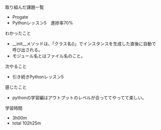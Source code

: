 取り組んだ課題一覧
* Progate
 * Pythonレッスン5　進捗率70%

わかったこと
* __init__メソッドは、「クラス名()」でインスタンスを生成した直後に自動で呼び出される。
* モジュール名とはファイル名のこと。

次やること
* 引き続きPythonレッスン5

感じたこと
* pythonの学習編はアウトプットのレベルが合っててやってて楽しい。

学習時間
* 3h00m
 * total 102h25m
